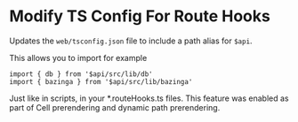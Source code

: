 # Modify TS Config For Route Hooks

Updates the `web/tsconfig.json` file to include a path alias for `$api`.

This allows you to import for example

```
import { db } from '$api/src/lib/db'
import { bazinga } from '$api/src/lib/bazinga'
```

Just like in scripts, in your *.routeHooks.ts files. This feature was enabled as part of Cell prerendering and dynamic path prerendering.
